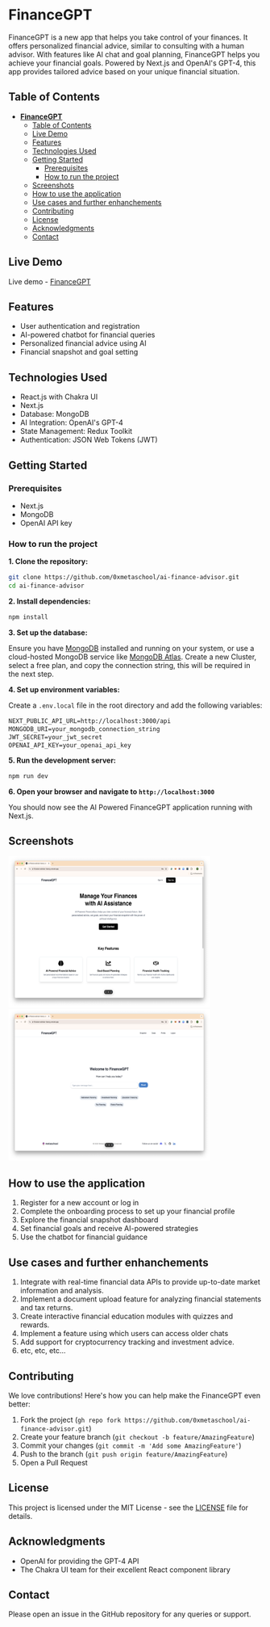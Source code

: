 # **FinanceGPT**

FinanceGPT is a new app that helps you take control of your finances. It offers personalized financial advice, similar to consulting with a human advisor. With features like AI chat and goal planning, FinanceGPT helps you achieve your financial goals. Powered by Next.js and OpenAI's GPT-4, this app provides tailored advice based on your unique financial situation.

## Table of Contents

- [**FinanceGPT**](#financegpt)
  - [Table of Contents](#table-of-contents)
  - [Live Demo](#live-demo)
  - [Features](#features)
  - [Technologies Used](#technologies-used)
  - [Getting Started](#getting-started)
    - [Prerequisites](#prerequisites)
    - [How to run the project](#how-to-run-the-project)
  - [Screenshots](#screenshots)
  - [How to use the application](#how-to-use-the-application)
  - [Use cases and further enhanchements](#use-cases-and-further-enhanchements)
  - [Contributing](#contributing)
  - [License](#license)
  - [Acknowledgments](#acknowledgments)
  - [Contact](#contact)

## Live Demo

Live demo - [FinanceGPT](https://finance-gpt-pi.vercel.app/)

## Features

- User authentication and registration
- AI-powered chatbot for financial queries
- Personalized financial advice using AI
- Financial snapshot and goal setting

## Technologies Used

- React.js with Chakra UI
- Next.js
- Database: MongoDB
- AI Integration: OpenAI's GPT-4
- State Management: Redux Toolkit
- Authentication: JSON Web Tokens (JWT)

## Getting Started

### Prerequisites

- Next.js
- MongoDB
- OpenAI API key

### How to run the project

**1. Clone the repository:**

```bash
git clone https://github.com/0xmetaschool/ai-finance-advisor.git
cd ai-finance-advisor
```

**2. Install dependencies:**

```bash
npm install
```

**3. Set up the database:**

Ensure you have [MongoDB](https://www.mongodb.com/) installed and running on your system, or use a cloud-hosted MongoDB service like [MongoDB Atlas](https://www.mongodb.com/products/platform/atlas-database). Create a new Cluster, select a free plan, and copy the connection string, this will be required in the next step.

**4. Set up environment variables:**

Create a `.env.local` file in the root directory and add the following variables:

```
NEXT_PUBLIC_API_URL=http://localhost:3000/api
MONGODB_URI=your_mongodb_connection_string
JWT_SECRET=your_jwt_secret
OPENAI_API_KEY=your_openai_api_key
```

**5. Run the development server:**

```bash
npm run dev
```

**6. Open your browser and navigate to `http://localhost:3000`**

You should now see the AI Powered FinanceGPT  application running with Next.js.

## Screenshots

<img src="https://github.com/0xmetaschool/ai-finance-advisor/blob/main/public/images/FinanceGPT%201.png?raw=true" width="400" height="300"> <img src="https://github.com/0xmetaschool/ai-finance-advisor/blob/main/public/images/FinanceGPT%202.png?raw=true" width="400" height="300">

## How to use the application

1. Register for a new account or log in
2. Complete the onboarding process to set up your financial profile
3. Explore the financial snapshot dashboard
4. Set financial goals and receive AI-powered strategies
5. Use the chatbot for financial guidance

## Use cases and further enhanchements
1. Integrate with real-time financial data APIs to provide up-to-date market information and analysis.
2. Implement a document upload feature for analyzing financial statements and tax returns.
3. Create interactive financial education modules with quizzes and rewards.
4. Implement a feature using which users can access older chats
5. Add support for cryptocurrency tracking and investment advice.
6. etc, etc, etc...


## Contributing

We love contributions! Here's how you can help make the FinanceGPT even better:

1. Fork the project (`gh repo fork https://github.com/0xmetaschool/ai-finance-advisor.git`)
2. Create your feature branch (`git checkout -b feature/AmazingFeature`)
3. Commit your changes (`git commit -m 'Add some AmazingFeature'`)
4. Push to the branch (`git push origin feature/AmazingFeature`)
5. Open a Pull Request

## License

This project is licensed under the MIT License - see the [LICENSE](https://www.notion.so/0xmetaschool/LICENSE) file for details.

## Acknowledgments

- OpenAI for providing the GPT-4 API
- The Chakra UI team for their excellent React component library

## Contact

Please open an issue in the GitHub repository for any queries or support.
